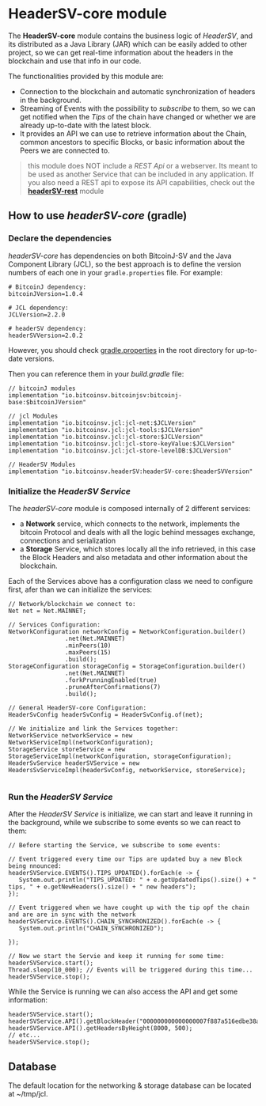 # HeaderSV-core module

The **HeaderSV-core** module contains the business logic of *HeaderSV*, and its distributed as a Java Library (JAR) 
which can be easily added to other project, so we can get real-time information about the headers in the blockchain 
and use that info in our code.

The functionalities provided by this module are:

 * Connection to the blockchain and automatic synchronization of headers in the background.
 * Streaming of Events with the possibility to *subscribe* to them, so we can get notified when
   the *Tips* of the chain have changed or whether we are already up-to-date with the latest block.
 * It provides an API we can use to retrieve information about the Chain, common ancestors to 
   specific Blocks, or basic information about the Peers we are connected to.
   

> this module does NOT include a *REST Api* or a webserver. Its meant to be used as another Service 
> that can be included in any application. If you also need a REST api to expose its API capabilities, 
> check out the [**headerSV-rest**](../rest/README.MD) module
 

## How to use *headerSV-core* (gradle)

### Declare the dependencies 

*headerSV-core* has dependencies on both BitcoinJ-SV and the Java Component Library (JCL), so the best approach is to 
define the version numbers of each one in your `gradle.properties` file. For example:

```
# BitcoinJ dependency:
bitcoinJVersion=1.0.4

# JCL dependency:
JCLVersion=2.2.0

# headerSV dependency:
headerSVVersion=2.0.2
```
However, you should check [gradle.properties](https://github.com/bitcoin-sv/block-headers-client/blob/main/gradle.properties)
in the root directory for up-to-date versions.

Then you can reference them in your *build.gradle* file:

```
// bitcoinJ modules
implementation "io.bitcoinsv.bitcoinjsv:bitcoinj-base:$bitcoinJVersion"

// jcl Modules
implementation "io.bitcoinsv.jcl:jcl-net:$JCLVersion"
implementation "io.bitcoinsv.jcl:jcl-tools:$JCLVersion"
implementation "io.bitcoinsv.jcl:jcl-store:$JCLVersion"
implementation "io.bitcoinsv.jcl:jcl-store-keyValue:$JCLVersion"
implementation "io.bitcoinsv.jcl:jcl-store-levelDB:$JCLVersion"

// HeaderSV Modules
implementation "io.bitcoinsv.headerSV:headerSV-core:$headerSVVersion"

```

### Initialize the *HeaderSV Service*

The *headerSV-core* module is composed internally of 2 different services:

 * a **Network** service, which connects to the network, implements the bitcoin Protocol and deals with all the logic behind 
   messages exchange, connections and serialization
 * a **Storage** Service, which stores locally all the info retrieved, in this case the Block Headers and also metadata
   and other information about the blockchain.


Each of the Services above has a configuration class we need to configure first, afer than we can initialize the services:

```
// Network/blockchain we connect to:
Net net = Net.MAINNET;

// Services Configuration:
NetworkConfiguration networkConfig = NetworkConfiguration.builder()
                .net(Net.MAINNET)
                .minPeers(10)
                .maxPeers(15)
                .build();
StorageConfiguration storageConfig = StorageConfiguration.builder()
                .net(Net.MAINNET)
                .forkPrunningEnabled(true)
                .pruneAfterConfirmations(7)
                .build();
                
// General HeaderSV-core Configuration:
HeaderSvConfig headerSvConfig = HeaderSvConfig.of(net);

// We initialize and link the Services together:
NetworkService networkService = new NetworkServiceImpl(networkConfiguration);
StorageService storeService = new StorageServiceImpl(networkConfiguration, storageConfiguration);
HeaderSvService headerSVService = new HeadersSvServiceImpl(headerSvConfig, networkService, storeService);                
                                          
```

### Run the *HeaderSV Service*

After the *HeaderSV Service* is initialize, we can start and leave it running in the background, while we subscribe to
some events so we can react to them:

```
// Before starting the Service, we subscribe to some events:

// Event triggered every time our Tips are updated buy a new Block being nnounced:
headerSVService.EVENTS().TIPS_UPDATED().forEach(e -> {
   System.out.println("TIPS_UPDATED: " + e.getUpdatedTips().size() + " tips, " + e.getNewHeaders().size() + " new headers");
});

// Event triggered when we have cought up with the tip opf the chain and are are in sync with the network
headerSVService.EVENTS().CHAIN_SYNCHRONIZED().forEach(e -> {
   System.out.println("CHAIN_SYNCHRONIZED");

});

// Now we start the Servie and keep it running for some time:
headerSVService.start();
Thread.sleep(10_000); // Events will be triggered during this time...
headerSVService.stop();

```

While the Service is running we can also access the API and get some information:

```
headerSVService.start();
headerSVService.API().getBlockHeader("000000000000000007f887a516edbe38aa0471d086eab7b916d429c9f6eac821");
headerSVService.API().getHeadersByHeight(8000, 500);
// etc...
headerSVService.stop();

```

## Database
The default location for the networking & storage database can be located at ~/tmp/jcl.
